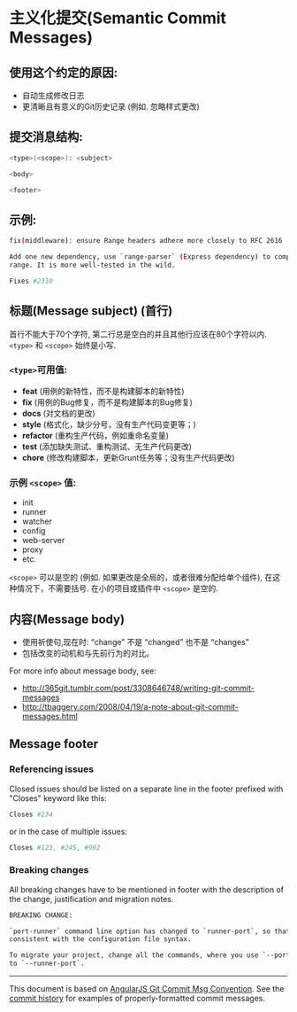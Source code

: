 # 主义化提交(Semantic Commit Messages)

## 使用这个约定的原因:
- 自动生成修改日志
- 更清晰且有意义的Git历史记录 (例如. 忽略样式更改)

## 提交消息结构:
```bash
<type>(<scope>): <subject>

<body>

<footer>
```

## 示例:

```bash
fix(middleware): ensure Range headers adhere more closely to RFC 2616

Add one new dependency, use `range-parser` (Express dependency) to compute
range. It is more well-tested in the wild.

Fixes #2310
```

## 标题(Message subject) (首行)
首行不能大于70个字符, 第二行总是空白的并且其他行应该在80个字符以内. `<type>` 和 `<scope>` 始终是小写.

### `<type>`可用值:

* **feat** (用例的新特性，而不是构建脚本的新特性)
* **fix** (用例的Bug修复，而不是构建脚本的Bug修复)
* **docs** (对文档的更改)
* **style** (格式化，缺少分号，没有生产代码变更等；)
* **refactor** (重构生产代码，例如重命名变量)
* **test** (添加缺失测试、重构测试、无生产代码更改)
* **chore** (修改构建脚本，更新Grunt任务等；没有生产代码更改)

### 示例 `<scope>` 值:

* init
* runner
* watcher
* config
* web-server
* proxy
* etc.

`<scope>` 可以是空的 (例如. 如果更改是全局的，或者很难分配给单个组件), 在这种情况下，不需要括号. 在小的项目或插件中 `<scope>` 是空的.


## 内容(Message body)
* 使用祈使句,现在时: “change” 不是 “changed” 也不是 “changes”
* 包括改变的动机和与先前行为的对比。

For more info about message body, see:

* http://365git.tumblr.com/post/3308646748/writing-git-commit-messages
* http://tbaggery.com/2008/04/19/a-note-about-git-commit-messages.html


## Message footer

### Referencing issues
Closed issues should be listed on a separate line in the footer prefixed with "Closes" keyword like this:
```bash
Closes #234
```
or in the case of multiple issues:
```bash
Closes #123, #245, #992
```
### Breaking changes

All breaking changes have to be mentioned in footer with the
description of the change, justification and migration notes.
```bash
BREAKING CHANGE:

`port-runner` command line option has changed to `runner-port`, so that it is
consistent with the configuration file syntax.

To migrate your project, change all the commands, where you use `--port-runner`
to `--runner-port`.
```

---

This document is based on [AngularJS Git Commit Msg Convention]. See the
[commit history] for examples of properly-formatted commit messages.

[AngularJS Git Commit Msg Convention]: https://docs.google.com/document/d/1QrDFcIiPjSLDn3EL15IJygNPiHORgU1_OOAqWjiDU5Y/edit#
[commit history]: https://github.com/karma-runner/karma/commits/master
